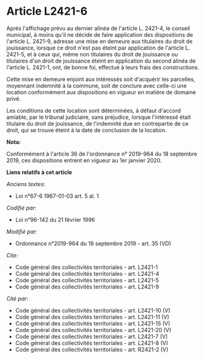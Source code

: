 # Article L2421-6

Après l'affichage prévu au dernier alinéa de l'article L. 2421-4, le conseil municipal, à moins qu'il ne décide de faire
application des dispositions de l'article L. 2421-9, adresse une mise en demeure aux titulaires du droit de jouissance,
lorsque ce droit n'est pas éteint par application de l'article L. 2421-5, et à ceux qui, même non titulaires du droit de
jouissance ou titulaires d'un droit de jouissance éteint en application du second alinéa de l'article L. 2421-1, ont, de
bonne foi, effectué à leurs frais des constructions. 

Cette mise en demeure enjoint aux intéressés soit d'acquérir les parcelles, moyennant indemnité à la commune, soit de
conclure avec celle-ci une location conformément aux dispositions en vigueur en matière de domaine privé. 

Les conditions de cette location sont déterminées, à défaut d'accord amiable, par le   tribunal judiciaire, sans préjudice,
lorsque l'intéressé était titulaire du droit de jouissance, de l'indemnité due en contrepartie de ce droit, qui se trouve
éteint à la date de conclusion de la location.

**Nota:**

Conformément à l'article 36 de l'ordonnance n° 2019-964 du 18 septembre 2019, ces dispositions entrent en vigueur au 1er
janvier 2020.

**Liens relatifs à cet article**

_Anciens textes_:

  - Loi n°67-6 1967-01-03 art. 5 al. 1

_Codifié par_:

  - Loi n°96-142 du 21 février 1996

_Modifié par_:

  - Ordonnance n°2019-964 du 18 septembre 2019 - art. 35 (VD)

_Cite_:

  - Code général des collectivités territoriales - art. L2421-1
  - Code général des collectivités territoriales - art. L2421-4
  - Code général des collectivités territoriales - art. L2421-5
  - Code général des collectivités territoriales - art. L2421-9

_Cité par_:

  - Code général des collectivités territoriales - art. L2421-10 (V)
  - Code général des collectivités territoriales - art. L2421-11 (V)
  - Code général des collectivités territoriales - art. L2421-15 (V)
  - Code général des collectivités territoriales - art. L2421-20 (V)
  - Code général des collectivités territoriales - art. L2421-7 (V)
  - Code général des collectivités territoriales - art. L2421-8 (V)
  - Code général des collectivités territoriales - art. R2421-2 (V)
